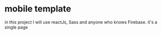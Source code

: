 # mobile template
  in this project I will use reactJs, Sass and anyone who knows Firebase. it's a single page 
